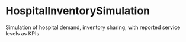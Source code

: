 # HospitalInventorySimulation
Simulation of hospital demand, inventory sharing, with reported service levels as KPIs
